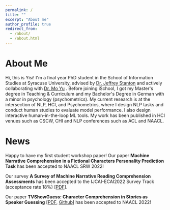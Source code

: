 ```yaml
---
permalink: /
title: ""
excerpt: "About me"
author_profile: true
redirect_from: 
  - /about/
  - /about.html
---
```


About Me
======
Hi, this is Yisi! I'm a final year PhD student in the School of Information Studies at Syracuse University, advised by [Dr. Jeffrey Stanton](https://ischool.syr.edu/jeffrey-stanton/) and actively collaborating with [Dr. Mo Yu](https://sites.google.com/site/moyunlp/) . Before joining iSchool, I got my Master's degree in Teaching & Curriculum and my Bachelor's Degree in German with a minor in psychology (psychometrics). My current research is at the intersection of NLP, HCI, and Psychometrics, where I design NLP tasks and conduct human studies to evaluate model performance. I also design interactive human-in-the-loop ML tools. My work has been published in HCI venues such as CSCW, CHI and NLP conferences such as ACL and NAACL. 

News
======
Happy to have my first student workshop paper! Our paper __Machine Narrative Comprehension in a Fictional Characters Personality Prediction Task__ has been accepted to NAACL SRW 2022!

Our survey __A Survey of Machine Narrative Reading Comprehension Assessments__ has been accepted to the IJCAI-ECAI2022 Survey Track (acceptance rate 18%)  [<a href='https://arxiv.org/pdf/2205.00299.pdf'>PDF</a>].

Our paper __TVShowGuess: Character Comprehension in Stories as Speaker Guessing__ [<a href='https://arxiv.org/pdf/2204.07721.pdf'>PDF</a>, <a href='https://github.com/YisiSang/TVSHOWGUESS'>Github</a>] has been accepted to NAACL 2022!
